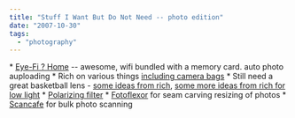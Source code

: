 ```yaml
---
title: "Stuff I Want But Do Not Need -- photo edition"
date: "2007-10-30"
tags: 
  - "photography"
---
```


\* [Eye-Fi ? Home](http://www.eye.fi/ "Eye-Fi ? Home") -- awesome, wifi bundled with a memory card. auto photo auploading \* Rich on various things [including camera bags](http://www.tongfamily.com/camera_sales.php) \* Still need a great basketball lens - [some ideas from rich](http://www.tongfamily.com/fast_mid_range_lenses.php), [some more ideas from rich for low light](http://www.tongfamily.com/canon_fall_lense_rebates.php) \* [Polarizing filter](http://www.tongfamily.com/polarizing_filter.php) \* [Fotoflexor](http://www.techcrunch.com/2007/10/09/fotoflexer-continues-to-innovate-people-love-it/) for seam carving resizing of photos \* [Scancafe](http://www.kk.org/cooltools/archives/001973.php) for bulk photo scanning
